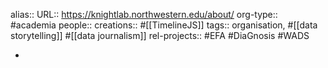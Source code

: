 alias::
URL:: https://knightlab.northwestern.edu/about/
org-type:: #academia
people::
creations:: #[[TimelineJS]]
tags:: organisation, #[[data storytelling]] #[[data journalism]]
rel-projects:: #EFA #DiaGnosis #WADS



-
